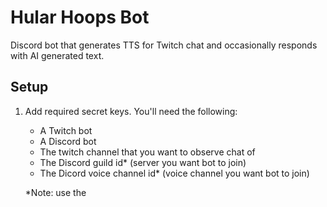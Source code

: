# Hular Hoops Bot

Discord bot that generates TTS for Twitch chat and occasionally responds with AI generated text.

## Setup

1) Add required secret keys.  You'll need the following:
    - A Twitch bot
    - A Discord bot
    - The twitch channel that you want to observe chat of
    - The Discord guild id* (server you want bot to join)
    - The Dicord voice channel id* (voice channel you want bot to join)
    
    *Note: use the 
